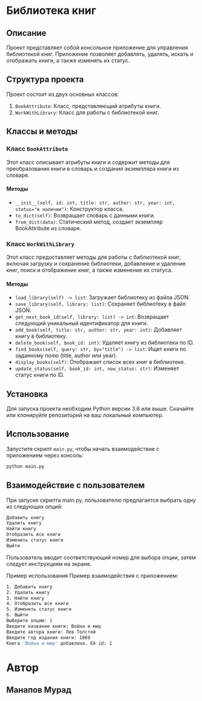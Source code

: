 # Библиотека книг

## Описание

Проект представляет собой консольное приложение для управления библиотекой книг. Приложение позволяет добавлять, удалять, искать и отображать книги, а также изменять их статус.

## Структура проекта
Проект состоит из двух основных классов:

1. `BookAttribute`: Класс, представляющий атрибуты книги.
2. `WorkWithLibrary`: Класс для работы с библиотекой книг.

## Классы и методы
### Класс `BookAttribute`
Этот класс описывает атрибуты книги и содержит методы для преобразования книги в словарь и создания экземпляра книги из словаря.

#### Методы
- `__init__(self, id: int, title: str, author: str, year: int, status="в наличии")`: Конструктор класса.
- `to_dict(self)`: Возвращает словарь с данными книги.
- `from_dict(data)`: Статический метод, создает экземпляр BookAttribute из словаря.



### Класс `WorkWithLibrary`
Этот класс предоставляет методы для работы с библиотекой книг, включая загрузку и сохранение библиотеки, добавление и удаление книг, поиск и отображение книг, а также изменение их статуса.

#### Методы

- `load_library(self) -> list`: Загружает библиотеку из файла JSON.
- `save_library(self, library: list)`: Сохраняет библиотеку в файл JSON.
- `get_next_book_id(self, library: list) -> int`: Возвращает следующий уникальный идентификатор для книги.
- `add_book(self, title: str, author: str, year: int)`: Добавляет книгу в библиотеку.
- `delete_book(self, book_id: int)`: Удаляет книгу из библиотеки по ID.
- `find_books(self, query: str, by="title") -> list`: Ищет книги по заданному полю (title, author или year).
- `display_books(self)`: Отображает список всех книг в библиотеке.
- `update_status(self, book_id: int, new_status: str)`: Изменяет статус книги по ID.


## Установка

Для запуска проекта необходим Python версии 3.6 или выше. Скачайте или клонируйте репозиторий на ваш локальный компьютер.

## Использование
Запустите скрипт `main.py`, чтобы начать взаимодействие с приложением через консоль:

```bash
python main.py
```

## Взаимодействие с пользователем
При запуске скрипта main.py, пользователю предлагается выбрать одну из следующих опций:
```bash
Добавить книгу
Удалить книгу
Найти книгу
Отобразить все книги
Изменить статус книги
Выйти
```
Пользователь вводит соответствующий номер для выбора опции, затем следует инструкциям на экране.

Пример использования
Пример взаимодействия с приложением:
```bash
1. Добавить книгу
2. Удалить книгу
3. Найти книгу
4. Отобразить все книги
5. Изменить статус книги
6. Выйти
Выберите опцию: 1
Введите название книги: Война и мир
Введите автора книги: Лев Толстой
Введите год издания книги: 1869
Книга 'Война и мир' добавлена. Её id: 1
```

# Автор
## Манапов Мурад